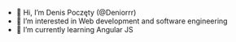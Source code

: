 - 👋 Hi, I’m Denis Poczęty (@Deniorrr)
- 👀 I’m interested in Web development and software engineering
- 🌱 I’m currently learning Angular JS
